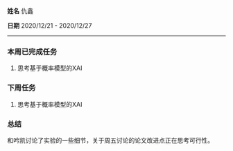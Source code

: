 **姓名** 仇鑫

**日期** 2020/12/21 - 2020/12/27

------

### 本周已完成任务

1. 思考基于概率模型的XAI

### 下周任务

1. 思考基于概率模型的XAI

### 总结

和吟凯讨论了实验的一些细节，关于周五讨论的论文改进点正在思考可行性。

